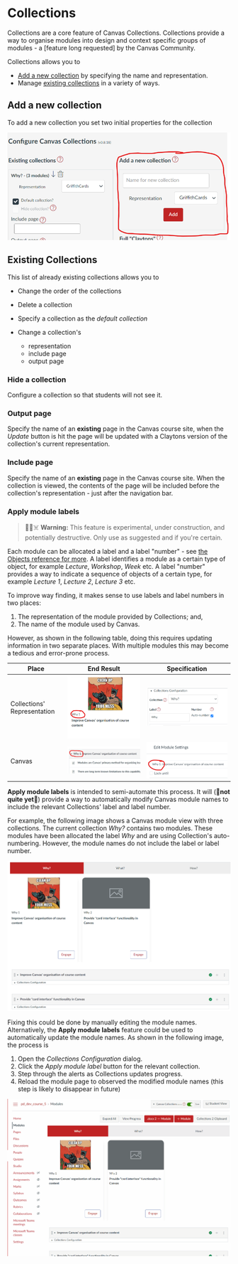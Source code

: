 # Collections 

Collections are a core feature of Canvas Collections. Collections provide a way to organise modules into design and context specific groups of modules - a [feature long requested] by the Canvas Community.

Collections allows you to

- [Add a new collection](#add-a-new-collection.md) by specifying the name and representation.
- Manage [existing collections](#manage-existing-collections.md) in a variety of ways.

## Add a new collection

To add a new collection you set two initial properties for the collection

![](pics/addNewCollection.png)  

## Existing Collections

This list of already existing collections allows you to 

- Change the order of the collections
- Delete a collection
- Specify a collection as the _default collection_
- Change a collection's 

    * representation 
    * include page
    * output page

### Hide a collection

Configure a collection so that students will not see it.

### Output page

Specify the name of an **existing** page in the Canvas course site, when the _Update_ button is hit the page will be updated with a Claytons version of the collection's current representation. 

### Include page

Specify the name of an **existing** page in the Canvas course site. When the collection is viewed, the contents of the page will be included before the collection's representation - just after the navigation bar.

### Apply module labels

> 🚧🧪☠️ **Warning:** This feature is experimental, under construction, and potentially destructive. Only use as suggested and if you're certain.

Each module can be allocated a label and a label "number" - see [the Objects reference for more](../objects/overview.md). A label identifies a module as a certain type of object, for example _Lecture_, _Workshop_, _Week_ etc. A label "number" provides a way to indicate a sequence of objects of a certain type, for example _Lecture 1_, _Lecture 2_, _Lecture 3_ etc.

To improve way finding, it makes sense to use labels and label numbers in two places:

1. The representation of the module provided by Collections; and,
2. The name of the module used by Canvas.

However, as shown in the following table, doing this requires updating information in two separate places. With multiple modules this may become a tedious and error-prone process.

| Place | End Result | Specification|
| --- | --- | --- |
| Collections' Representation | ![](pics/labelRepresentation.png)   | ![](pics/labelStorage.png)    |
| Canvas | ![](pics/labelModuleName.png)   | ![](pics/moduleNameStorage.png)   |

**Apply module labels** is intended to semi-automate this process. It will (🚧**not quite yet**🚧) provide a way to automatically modify Canvas module names to include the relevant Collections' label and label number.

For example, the following image shows a Canvas module view with three collections. The current collection _Why?_ contains two modules.  These modules have been allocated the label _Why_ and are using Collection's auto-numbering. However, the module names do not include the label or label number.

![](pics/moduleLabelsBefore.png)  

Fixing this could be done by manually editing the module names. Alternatively, the **Apply module labels** feature could be used to automatically update the module names. As shown in the following image, the process is

1. Open the _Collections Configuration_ dialog.
2. Click the _Apply module label_ button for the relevant collection.
3. Step through the alerts as Collections updates progress.
4. Reload the module page to observed the modified module names (this step is likely to disappear in future)

![](pics/applyModuleLabelAnimation.gif)
